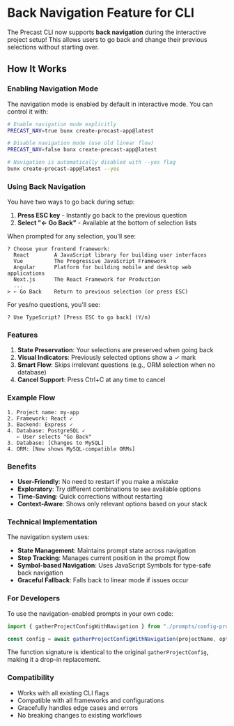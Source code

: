 # Back Navigation Feature for CLI

The Precast CLI now supports **back navigation** during the interactive project setup! This allows users to go back and change their previous selections without starting over.

## How It Works

### Enabling Navigation Mode

The navigation mode is enabled by default in interactive mode. You can control it with:

```bash
# Enable navigation mode explicitly
PRECAST_NAV=true bunx create-precast-app@latest

# Disable navigation mode (use old linear flow)
PRECAST_NAV=false bunx create-precast-app@latest

# Navigation is automatically disabled with --yes flag
bunx create-precast-app@latest --yes
```

### Using Back Navigation

You have two ways to go back during setup:

1. **Press ESC key** - Instantly go back to the previous question
2. **Select "← Go Back"** - Available at the bottom of selection lists

When prompted for any selection, you'll see:

```
? Choose your frontend framework:
  React        A JavaScript library for building user interfaces
  Vue          The Progressive JavaScript Framework
  Angular      Platform for building mobile and desktop web applications
  Next.js      The React Framework for Production
  ...
> ← Go Back    Return to previous selection (or press ESC)
```

For yes/no questions, you'll see:

```
? Use TypeScript? [Press ESC to go back] (Y/n)
```

### Features

1. **State Preservation**: Your selections are preserved when going back
2. **Visual Indicators**: Previously selected options show a ✓ mark
3. **Smart Flow**: Skips irrelevant questions (e.g., ORM selection when no database)
4. **Cancel Support**: Press Ctrl+C at any time to cancel

### Example Flow

```
1. Project name: my-app
2. Framework: React ✓
3. Backend: Express ✓
4. Database: PostgreSQL ✓
   ← User selects "Go Back"
3. Database: [Changes to MySQL]
4. ORM: [Now shows MySQL-compatible ORMs]
```

### Benefits

- **User-Friendly**: No need to restart if you make a mistake
- **Exploratory**: Try different combinations to see available options
- **Time-Saving**: Quick corrections without restarting
- **Context-Aware**: Shows only relevant options based on your stack

### Technical Implementation

The navigation system uses:

- **State Management**: Maintains prompt state across navigation
- **Step Tracking**: Manages current position in the prompt flow
- **Symbol-based Navigation**: Uses JavaScript Symbols for type-safe back navigation
- **Graceful Fallback**: Falls back to linear mode if issues occur

### For Developers

To use the navigation-enabled prompts in your own code:

```typescript
import { gatherProjectConfigWithNavigation } from "./prompts/config-prompts-with-navigation.js";

const config = await gatherProjectConfigWithNavigation(projectName, options);
```

The function signature is identical to the original `gatherProjectConfig`, making it a drop-in replacement.

### Compatibility

- Works with all existing CLI flags
- Compatible with all frameworks and configurations
- Gracefully handles edge cases and errors
- No breaking changes to existing workflows
